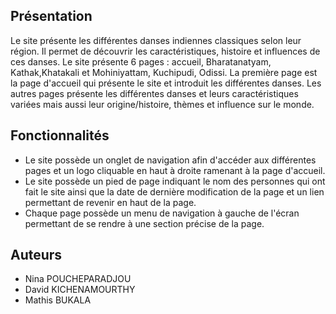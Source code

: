 ## Présentation
Le site présente les différentes danses indiennes classiques selon leur région. Il permet de découvrir les caractéristiques, histoire et influences de ces danses. Le site présente 6 pages : accueil, Bharatanatyam, Kathak,Khatakali et Mohiniyattam, Kuchipudi, Odissi. La première page est la page d'accueil qui présente le site et introduit les différentes danses. Les autres pages présente les différentes danses et leurs caractéristiques variées mais aussi leur origine/histoire, thèmes et influence sur le monde.

## Fonctionnalités
* Le site possède un onglet de navigation afin d'accéder aux différentes pages et un logo cliquable en haut à droite ramenant à la page d'accueil.
* Le site possède un pied de page indiquant le nom des personnes qui ont fait le site ainsi que la date de dernière modification de la page et un lien permettant de revenir en haut de la page.
* Chaque page possède un menu de navigation à gauche de l'écran permettant de se rendre à une section précise de la page.

## Auteurs
* Nina POUCHEPARADJOU
* David KICHENAMOURTHY
* Mathis BUKALA
